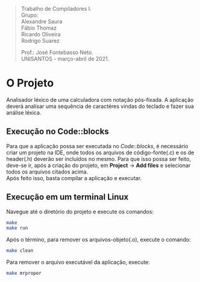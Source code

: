 > Trabalho de Compiladores I.  
> Grupo:  
> Alexandre Saura  
> Fábio Thomaz  
> Ricardo Oliveira  
> Rodrigo Suarez  
>   
> Prof.: José Fontebasso Neto.  
> UNISANTOS - março-abril de 2021.  

# O Projeto   
Analisador léxico de uma calculadora com notação pós-fixada. A aplicação deverá analisar uma sequência de caractéres vindas do teclado e fazer sua análise léxica.  

## Execução no Code::blocks  
Para que a aplicação possa ser executada no *Code::blocks*, é necessário criar um projeto na IDE, onde todos os arquivos de código-fonte(.c) e os de header(.h) deverão ser incluídos no mesmo. Para que isso possa ser feito, deve-se ir, após a criação do projeto, em **Project** -> **Add files** e selecionar todos os arquivos citados acima.  
Após feito isso, basta compilar a aplicação e executar.

## Execução em um terminal Linux  
Navegue até o diretório do projeto e execute os comandos:  
```sh
make  
make run  
```

Após o término, para remover os arquivos-objeto(.o), execute o comando:  
```sh
make clean  
```

Para remover o arquivo executável da aplicação, execute:  
```sh
make mrproper  
```
